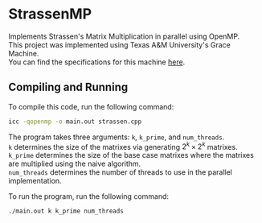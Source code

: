 # StrassenMP

Implements Strassen's Matrix Multiplication in parallel using OpenMP.  
This project was implemented using Texas A&M University's Grace Machine.  
You can find the specifications for this machine [here](https://hprc.tamu.edu/kb/User-Guides/Grace/#grace-a-dell-x86-hpc-cluster).  

## Compiling and Running
To compile this code, run the following command:
```bash
icc -qopenmp -o main.out strassen.cpp
```

The program takes three arguments: `k`, `k_prime`, and `num_threads`.  
`k` determines the size of the matrixes via generating $2^k \times 2^k$ matrixes.  
`k_prime` determines the size of the base case matrixes where the matrixes are multiplied using the naive algorithm.  
`num_threads` determines the number of threads to use in the parallel implementation.

To run the program, run the following command:
```bash
./main.out k k_prime num_threads
```


